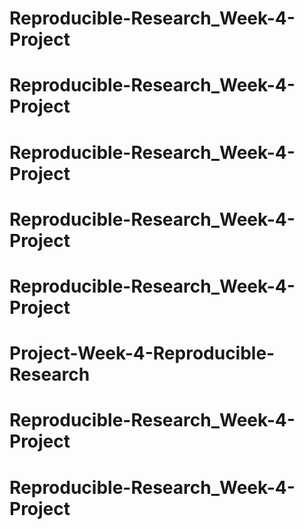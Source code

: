 # Reproducible-Research_Week-4-Project
# Reproducible-Research_Week-4-Project
# Reproducible-Research_Week-4-Project
# Reproducible-Research_Week-4-Project
# Reproducible-Research_Week-4-Project
# Project-Week-4-Reproducible-Research
# Reproducible-Research_Week-4-Project
# Reproducible-Research_Week-4-Project
